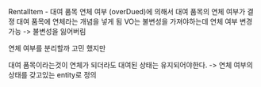 RentalItem - 대여 품목
연체 여부 (overDued)에 의해서 대여 품목의 연체 여부가 결졍
대여 품목에 연체라는 개념을 넣게 됨
VO는 불변성을 가져야하는데
연체 여부 변경가능 -> 불변성을 잃어버림

연체 여부를 분리할까 고민 했지만

대여 품목이라는것이 연체가 되더라도 대여된 상태는 유지되어야한다.
-> 연체 여부의 상태를 갖고있는 entity로 정의